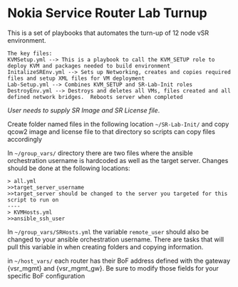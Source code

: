 # Nokia Service Router Lab Turnup

This is a set of playbooks that automates the turn-up of 12 node vSR environment.

```
The key files:
KVMSetup.yml --> This is a playbook to call the KVM_SETUP role to deploy KVM and packages needed to build environment
InitalizeSREnv.yml --> Sets up Networking, creates and copies required files and setup XML files for VM deployment
Lab-Setup.yml --> Combines KVM_SETUP and SR-Lab-Init roles
DestroyEnv.yml --> Destroys and deletes all VMs, files created and all defined network bridges.  Reboots server when completed
```

*User needs to supply SR Image and SR License file*. 

Create folder named files in the following location `~/SR-Lab-Init/` and copy qcow2 image and license file to that directory so scripts can copy files accordingly

In `~/group_vars/` directory there are two files where the ansible orchestration username is hardcoded as well as the target server.  Changes should be done at the following locations:

```
> all.yml
>>target_server_username
>>target_server should be changed to the server you targeted for this script to run on
----
> KVMHosts.yml
>>ansible_ssh_user
```

In `~/group_vars/SRHosts.yml` the variable `remote_user` should also be changed to your ansible orchestration username.  There are tasks that will pull this variable in when creating folders and copying information.

in `~/host_vars/` each router has their BoF address defined with the gateway {vsr_mgmt} and {vsr_mgmt_gw}. Be sure to modify those fields for your specific BoF configuration

